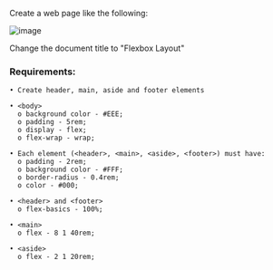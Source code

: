 Create a web page like the following:

![image](https://github.com/nsinorov/SoftUniMainPath/assets/45227327/f8036f49-7d67-47e9-87cf-fe1b71c32799)

Change the document title to "Flexbox Layout"

### Requirements:

    • Create header, main, aside and footer elements
    
    • <body>
      o background color - #EEE;
      o padding - 5rem;
      o display - flex;
      o flex-wrap - wrap;
      
    • Each element (<header>, <main>, <aside>, <footer>) must have:
      o padding - 2rem;
      o background color - #FFF;
      o border-radius - 0.4rem;
      o color - #000;
      
    • <header> and <footer>
      o flex-basics - 100%;
      
    • <main>
      o flex - 8 1 40rem;
      
    • <aside>
      o flex - 2 1 20rem;
